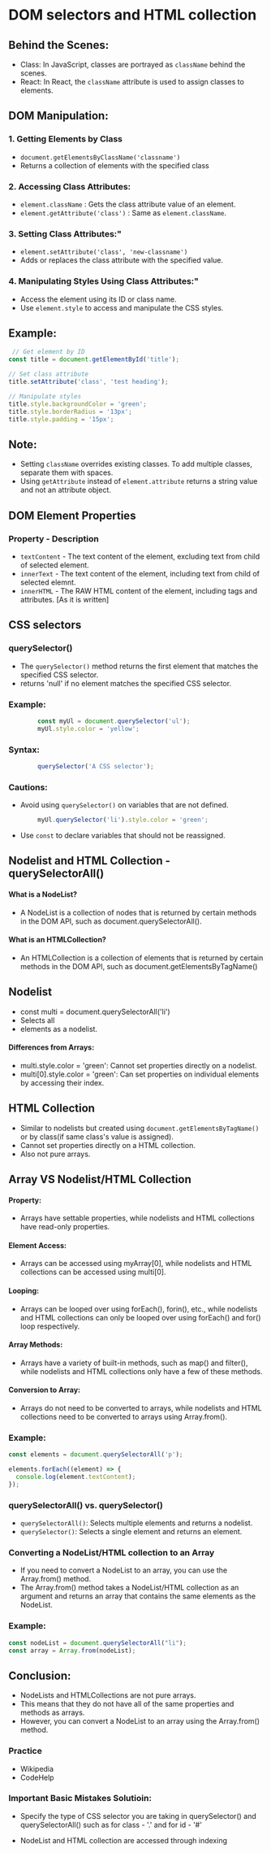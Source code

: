 # DOM selectors and HTML collection

## Behind the Scenes:

* Class: In JavaScript, classes are portrayed as `className` behind the scenes.
* React: In React, the `className` attribute is used to assign classes to elements.


## DOM Manipulation:    


### 1. Getting Elements by Class

* `document.getElementsByClassName('classname')`
* Returns a collection of elements with the specified class

### 2. Accessing Class Attributes:

* `element.className` : Gets the class attribute value of an element.
* `element.getAttribute('class')` : Same as `element.className`.

### 3. Setting Class Attributes:"

* `element.setAttribute('class', 'new-classname')`
*  Adds or replaces the class attribute with the specified value.

### 4. Manipulating Styles Using Class Attributes:"

* Access the element using its ID or class name.
* Use `element.style` to access and manipulate the CSS styles.


## Example:

```js
 // Get element by ID
const title = document.getElementById('title');

// Set class attribute
title.setAttribute('class', 'test heading');

// Manipulate styles
title.style.backgroundColor = 'green';
title.style.borderRadius = '13px';
title.style.padding = '15px';
```

## Note:

* Setting `className` overrides existing classes. To add multiple classes, separate them with spaces.
* Using `getAttribute` instead of `element.attribute` returns a string value and not an attribute object.

## DOM Element Properties

### Property - Description 

* `textContent`  -     The text content of the element, excluding text from child of selected element.  
* `innerText`    -     The text content of the element, including text from child of selected elemnt.  
* `innerHTML`    -     The RAW HTML content of the element, including tags and attributes. [As it is written] 



## CSS selectors


### querySelector()
* The `querySelector()` method returns the first element that matches the specified CSS selector.
* returns 'null' if no element matches the specified CSS selector.

### Example:

```js
        const myUl = document.querySelector('ul');
        myUl.style.color = 'yellow';
```

### Syntax:

```js
        querySelector('A CSS selector');
```

### Cautions:

* Avoid using `querySelector()` on variables that are not defined.
```js
        myUl.querySelector('li').style.color = 'green';
```
* Use `const` to declare variables that should not be reassigned.

## Nodelist and HTML Collection     -   querySelectorAll()

#### What is a NodeList?
* A NodeList is a collection of nodes that is returned by certain methods in the DOM API, such as document.querySelectorAll().

#### What is an HTMLCollection?
* An HTMLCollection is a collection of elements that is returned by certain methods in the DOM API, such as document.getElementsByTagName()


## Nodelist

* const multi = document.querySelectorAll('li')
* Selects all <li> elements as a nodelist.

#### Differences from Arrays:

* multi.style.color = 'green': Cannot set properties directly on a nodelist.
* multi[0].style.color = 'green': Can set properties on individual elements by accessing their index.

## HTML Collection

* Similar to nodelists but created using `document.getElementsByTagName()` or by class(if same class's value is assigned).
* Cannot set properties directly on a HTML collection.
* Also not pure arrays.

## Array VS Nodelist/HTML Collection

#### Property: 
* Arrays have settable properties, while nodelists and HTML collections have read-only properties.

#### Element Access: 
* Arrays can be accessed using myArray[0], while nodelists and HTML collections can be accessed using multi[0].

#### Looping: 
* Arrays can be looped over using forEach(), forin(), etc., while nodelists and HTML collections can only be looped over using forEach() and for() loop respectively.

#### Array Methods: 
* Arrays have a variety of built-in methods, such as map() and filter(), while nodelists and HTML collections only have a few of these methods.

#### Conversion to Array: 
* Arrays do not need to be converted to arrays, while nodelists and HTML collections need to be converted to arrays using Array.from().

### Example:

```js
const elements = document.querySelectorAll('p');

elements.forEach((element) => {
  console.log(element.textContent);
});
```


### querySelectorAll() vs. querySelector()

* `querySelectorAll()`: Selects multiple elements and returns a nodelist.
* `querySelector()`: Selects a single element and returns an element.


### Converting a NodeList/HTML collection to an Array

* If you need to convert a NodeList to an array, you can use the Array.from() method. 
* The Array.from() method takes a NodeList/HTML collection as an argument and returns an array that contains the same elements as the NodeList.

### Example:

```js
const nodeList = document.querySelectorAll("li");
const array = Array.from(nodeList);
```

## Conclusion:
* NodeLists and HTMLCollections are not pure arrays. 
* This means that they do not have all of the same properties and methods as arrays. 
* However, you can convert a NodeList to an array using the Array.from() method.


### Practice 

* Wikipedia 
* CodeHelp


### Important Basic Mistakes Solutioin:

* Specify the type of CSS selector you are taking in querySelector() and querySelectorAll() such as for class - '.' and for id - '#'

* NodeList and HTML collection are accessed through indexing
